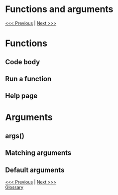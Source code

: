 Functions and arguments
================

[\<\<\< Previous](02-functions.md) | [Next \>\>\>](03-objects.md)

# Functions

## Code body

## Run a function

## Help page

# Arguments

## args()

## Matching arguments

## Default arguments

[\<\<\< Previous](02-functions.md) | [Next \>\>\>](03-objects.md)  
[Glossary](glossary.md)
